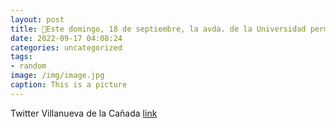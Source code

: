 ```yaml
---
layout: post
title: 📢Este domingo, 18 de septiembre, la avda. de la Universidad permanecerá cortada al tráfico, de 700 a 1500 horas, con motivo de...
date: 2022-09-17 04:08:24
categories: uncategorized
tags:
- random
image: /img/image.jpg
caption: This is a picture
---
```

Twitter Villanueva de la Cañada [link](https://twitter.com/AytoVDLCanada/status/1570757367519940609)
